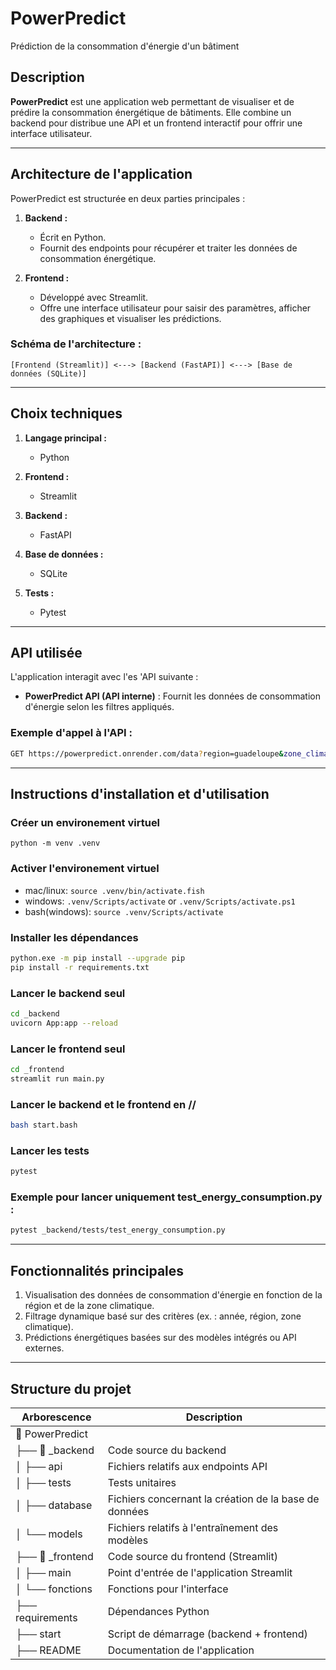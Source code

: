# PowerPredict
Prédiction de la consommation d'énergie d'un bâtiment

## Description
**PowerPredict** est une application web permettant de visualiser et de prédire la consommation énergétique de bâtiments. Elle combine un backend pour distribue une API et un frontend interactif pour offrir une interface utilisateur.

---

## Architecture de l'application

PowerPredict est structurée en deux parties principales :

1. **Backend :**
   - Écrit en Python.
   - Fournit des endpoints pour récupérer et traiter les données de consommation énergétique.

2. **Frontend :**
   - Développé avec Streamlit.
   - Offre une interface utilisateur pour saisir des paramètres, afficher des graphiques et visualiser les prédictions.

### Schéma de l'architecture :

`[Frontend (Streamlit)] <---> [Backend (FastAPI)] <---> [Base de données (SQLite)]`

---

## Choix techniques

1. **Langage principal :**
   - Python

2. **Frontend :**
   - Streamlit

3. **Backend :**
   - FastAPI

4. **Base de données :**
   - SQLite

5. **Tests :**
   - Pytest

---

## API utilisée

L'application interagit avec l'es 'API suivante :
- **PowerPredict API (API interne)** : Fournit les données de consommation d'énergie selon les filtres appliqués.

### Exemple d'appel à l'API :
```bash
GET https://powerpredict.onrender.com/data?region=guadeloupe&zone_climatique=GUA
```

---

## Instructions d'installation et d'utilisation

### Créer un environement virtuel

```python -m venv .venv```

### Activer l'environement virtuel

- mac/linux:
`source .venv/bin/activate.fish`
- windows:
`.venv/Scripts/activate` or `.venv/Scripts/activate.ps1` 
- bash(windows):
`source .venv/Scripts/activate`

### Installer les dépendances

```bash
python.exe -m pip install --upgrade pip
pip install -r requirements.txt
```

### Lancer le backend seul

```bash
cd _backend
uvicorn App:app --reload
```

### Lancer le frontend seul

```bash
cd _frontend
streamlit run main.py
```

### Lancer le backend et le frontend en //

```bash
bash start.bash
```

### Lancer les tests

```bash
pytest
```

### Exemple pour lancer uniquement test_energy_consumption.py :

```bash
pytest _backend/tests/test_energy_consumption.py
```

---

## Fonctionnalités principales

1. Visualisation des données de consommation d'énergie en fonction de la région et de la zone climatique.
2. Filtrage dynamique basé sur des critères (ex. : année, région, zone climatique).
3. Prédictions énergétiques basées sur des modèles intégrés ou API externes.

---

## Structure du projet

| Arborescence       | Description                                         |
|--------------------|-----------------------------------------------------|
| 📂 PowerPredict 
| ├── 📂 _backend        | Code source du backend                              |
| │   ├── api            | Fichiers relatifs aux endpoints API                 |
| │   ├── tests          | Tests unitaires                                     |
| │   ├── database       | Fichiers concernant la création de la base de données |
| │   └── models         | Fichiers relatifs à l'entraînement des modèles      |
| ├── 📂 _frontend       | Code source du frontend (Streamlit)                 |
| │   ├── main           | Point d'entrée de l'application Streamlit           |
| │   └── fonctions      | Fonctions pour l'interface                          |
| ├── requirements       | Dépendances Python                                  |
| ├── start              | Script de démarrage (backend + frontend)            |
| ├── README             | Documentation de l'application                     |
